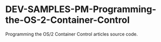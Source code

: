DEV-SAMPLES-PM-Programming-the-OS-2-Container-Control
=====================================================

Programming the OS/2 Container Control articles source code. 
